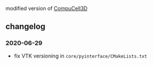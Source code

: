 modified version of [CompuCell3D](https://github.com/CompuCell3D/CompuCell3D)

## changelog

### 2020-06-29
- fix VTK versioning in `core/pyinterface/CMakeLists.txt`
